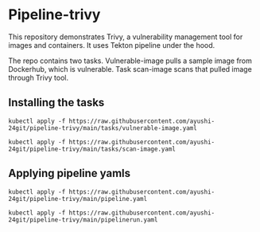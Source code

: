 
<h1>
Pipeline-trivy

</h1>
This repository demonstrates Trivy, a vulnerability management tool for images and containers. It uses Tekton pipeline under the hood.

The repo contains two tasks. Vulnerable-image pulls a sample image from Dockerhub, which is vulnerable. Task scan-image scans that pulled image through Trivy tool.


<h2>Installing the tasks</h2>  


  `kubectl apply -f https://raw.githubusercontent.com/ayushi-24git/pipeline-trivy/main/tasks/vulnerable-image.yaml`  
  
  `kubectl apply -f https://raw.githubusercontent.com/ayushi-24git/pipeline-trivy/main/tasks/scan-image.yaml`  
  


<h2>Applying pipeline yamls</h2>  


  `kubectl apply -f https://raw.githubusercontent.com/ayushi-24git/pipeline-trivy/main/pipeline.yaml`  
  
  `kubectl apply -f https://raw.githubusercontent.com/ayushi-24git/pipeline-trivy/main/pipelinerun.yaml`  
  
